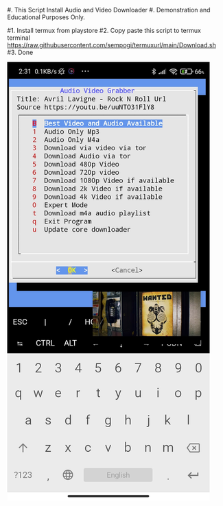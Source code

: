 
#.  This Script Install Audio and Video Downloader
#.  Demonstration and Educational Purposes Only.


#1. Install termux from playstore
#2. Copy paste this script to termux terminal
https://raw.githubusercontent.com/sempogi/termuxurl/main/Download.sh
#3. Done

![alt text](https://github.com/sempogi/termuxurl/blob/main/Screenshot_2020-11-22-02-31-56-602_com.termux.jpg)
